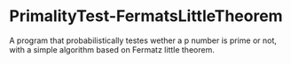 # PrimalityTest-FermatsLittleTheorem
A program that probabilistically testes wether a p number is prime or not, with a simple algorithm based on Fermatz little theorem.
